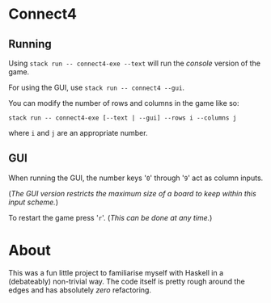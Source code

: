 # Connect4

## Running

Using ```stack run -- connect4-exe --text``` will run the *console* version of the game.

For using the GUI, use ```stack run -- connect4 --gui```.

You can modify the number of rows and columns in the game like so:

```stack run -- connect4-exe [--text | --gui] --rows i --columns j```

where ```i``` and ```j``` are an appropriate number.



## GUI
When running the GUI, the number keys '```0```' through '```9```' act as column inputs. 

(*The GUI version restricts the maximum size of a board to keep within this input scheme.*)

To restart the game press '```r```'. (*This can be done at any time.*)

# About

This was a fun little project to familiarise myself with Haskell in a (debateably) non-trivial way.
The code itself is pretty rough around the edges and has absolutely *zero* refactoring.
